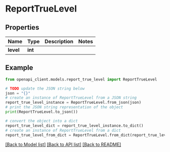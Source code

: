 # ReportTrueLevel


## Properties

Name | Type | Description | Notes
------------ | ------------- | ------------- | -------------
**level** | **int** |  | 

## Example

```python
from openapi_client.models.report_true_level import ReportTrueLevel

# TODO update the JSON string below
json = "{}"
# create an instance of ReportTrueLevel from a JSON string
report_true_level_instance = ReportTrueLevel.from_json(json)
# print the JSON string representation of the object
print(ReportTrueLevel.to_json())

# convert the object into a dict
report_true_level_dict = report_true_level_instance.to_dict()
# create an instance of ReportTrueLevel from a dict
report_true_level_from_dict = ReportTrueLevel.from_dict(report_true_level_dict)
```
[[Back to Model list]](../README.md#documentation-for-models) [[Back to API list]](../README.md#documentation-for-api-endpoints) [[Back to README]](../README.md)


